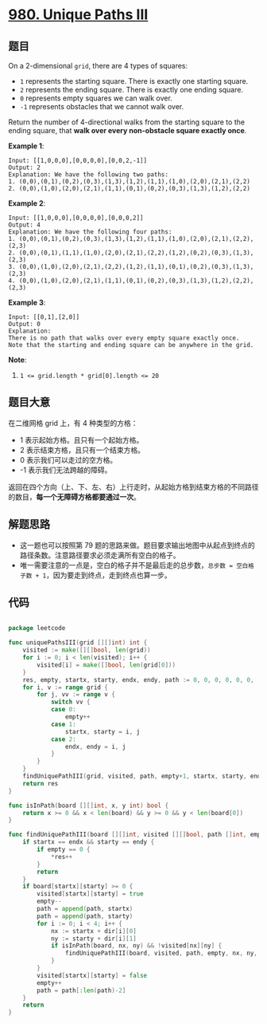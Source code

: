 # [980. Unique Paths III](https://leetcode.com/problems/unique-paths-iii/)


## 题目

On a 2-dimensional `grid`, there are 4 types of squares:

- `1` represents the starting square. There is exactly one starting square.
- `2` represents the ending square. There is exactly one ending square.
- `0` represents empty squares we can walk over.
- `-1` represents obstacles that we cannot walk over.

Return the number of 4-directional walks from the starting square to the ending square, that **walk over every non-obstacle square exactly once**.

**Example 1**:

    Input: [[1,0,0,0],[0,0,0,0],[0,0,2,-1]]
    Output: 2
    Explanation: We have the following two paths: 
    1. (0,0),(0,1),(0,2),(0,3),(1,3),(1,2),(1,1),(1,0),(2,0),(2,1),(2,2)
    2. (0,0),(1,0),(2,0),(2,1),(1,1),(0,1),(0,2),(0,3),(1,3),(1,2),(2,2)

**Example 2**:

    Input: [[1,0,0,0],[0,0,0,0],[0,0,0,2]]
    Output: 4
    Explanation: We have the following four paths: 
    1. (0,0),(0,1),(0,2),(0,3),(1,3),(1,2),(1,1),(1,0),(2,0),(2,1),(2,2),(2,3)
    2. (0,0),(0,1),(1,1),(1,0),(2,0),(2,1),(2,2),(1,2),(0,2),(0,3),(1,3),(2,3)
    3. (0,0),(1,0),(2,0),(2,1),(2,2),(1,2),(1,1),(0,1),(0,2),(0,3),(1,3),(2,3)
    4. (0,0),(1,0),(2,0),(2,1),(1,1),(0,1),(0,2),(0,3),(1,3),(1,2),(2,2),(2,3)

**Example 3**:

    Input: [[0,1],[2,0]]
    Output: 0
    Explanation: 
    There is no path that walks over every empty square exactly once.
    Note that the starting and ending square can be anywhere in the grid.

**Note**:

1. `1 <= grid.length * grid[0].length <= 20`


## 题目大意

在二维网格 grid 上，有 4 种类型的方格：

- 1 表示起始方格。且只有一个起始方格。
- 2 表示结束方格，且只有一个结束方格。
- 0 表示我们可以走过的空方格。
- -1 表示我们无法跨越的障碍。

返回在四个方向（上、下、左、右）上行走时，从起始方格到结束方格的不同路径的数目，**每一个无障碍方格都要通过一次**。



## 解题思路


- 这一题也可以按照第 79 题的思路来做。题目要求输出地图中从起点到终点的路径条数。注意路径要求必须走满所有空白的格子。
- 唯一需要注意的一点是，空白的格子并不是最后走的总步数，`总步数 = 空白格子数 + 1`，因为要走到终点，走到终点也算一步。


## 代码

```go

package leetcode

func uniquePathsIII(grid [][]int) int {
	visited := make([][]bool, len(grid))
	for i := 0; i < len(visited); i++ {
		visited[i] = make([]bool, len(grid[0]))
	}
	res, empty, startx, starty, endx, endy, path := 0, 0, 0, 0, 0, 0, []int{}
	for i, v := range grid {
		for j, vv := range v {
			switch vv {
			case 0:
				empty++
			case 1:
				startx, starty = i, j
			case 2:
				endx, endy = i, j
			}
		}
	}
	findUniquePathIII(grid, visited, path, empty+1, startx, starty, endx, endy, &res) // 可走的步数要加一，因为终点格子也算一步，不然永远走不到终点！
	return res
}

func isInPath(board [][]int, x, y int) bool {
	return x >= 0 && x < len(board) && y >= 0 && y < len(board[0])
}

func findUniquePathIII(board [][]int, visited [][]bool, path []int, empty, startx, starty, endx, endy int, res *int) {
	if startx == endx && starty == endy {
		if empty == 0 {
			*res++
		}
		return
	}
	if board[startx][starty] >= 0 {
		visited[startx][starty] = true
		empty--
		path = append(path, startx)
		path = append(path, starty)
		for i := 0; i < 4; i++ {
			nx := startx + dir[i][0]
			ny := starty + dir[i][1]
			if isInPath(board, nx, ny) && !visited[nx][ny] {
				findUniquePathIII(board, visited, path, empty, nx, ny, endx, endy, res)
			}
		}
		visited[startx][starty] = false
		empty++
		path = path[:len(path)-2]
	}
	return
}

```